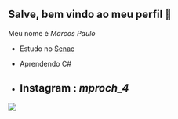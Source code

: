 ## Salve, bem vindo ao meu perfil 💙

Meu nome é _*Marcos Paulo*_
- Estudo no [Senac](https://sp.senac.br)
- Aprendendo C#
  
- ## Instagram : *mproch_4*
![](https://media1.tenor.com/m/JYA0mdGQ2EMAAAAC/askedi.gif)
